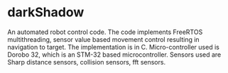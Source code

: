 # darkShadow
An automated robot control code. The code implements FreeRTOS multithreading, sensor value based movement control resulting in navigation to target. The implementation is in C.
Micro-controller used is Dorobo 32, which is an STM-32 based microcontroller.
Sensors used are Sharp distance sensors, collision sensors, fft sensors.
